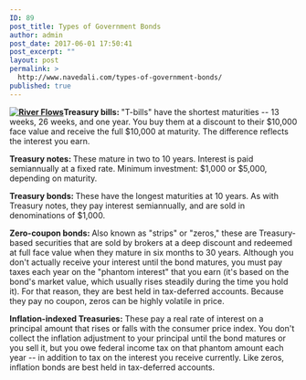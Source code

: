 ```yaml
---
ID: 89
post_title: Types of Government Bonds
author: admin
post_date: 2017-06-01 17:50:41
post_excerpt: ""
layout: post
permalink: >
  http://www.navedali.com/types-of-government-bonds/
published: true
---
```

<p class="speakable"><strong><a class="ngg-fancybox" title="This is the desciption for river flows" href="http://www.navedali.com/wp-content/gallery/first-gallery/DSC04314-EFFECTS-e1496599136753.jpg" rel="" data-image-id="1" data-src="http://www.navedali.com/wp-content/gallery/first-gallery/DSC04314-EFFECTS-e1496599136753.jpg" data-thumbnail="http://www.navedali.com/wp-content/gallery/first-gallery/thumbs/thumbs_DSC04314-EFFECTS-e1496599136753.jpg" data-title="River Flows" data-description="This is the desciption for river flows"><img class="ngg-singlepic ngg-none" src="http://www.navedali.com/wp-content/gallery/first-gallery/thumbs/thumbs_DSC04314-EFFECTS-e1496599136753.jpg" alt="River Flows"></a>Treasury bills: </strong>"T-bills" have the shortest maturities -- 13 weeks, 26 weeks, and one year. You buy them at a discount to their $10,000 face value and receive the full $10,000 at maturity. The difference reflects the interest you earn.</p>
<strong>Treasury notes: </strong>These mature in two to 10 years. Interest is paid semiannually at a fixed rate. Minimum investment: $1,000 or $5,000, depending on maturity.

<strong>Treasury bonds: </strong>These have the longest maturities at 10 years. As with Treasury notes, they pay interest semiannually, and are sold in denominations of $1,000.

<strong>Zero-coupon bonds: </strong>Also known as "strips" or "zeros," these are Treasury-based securities that are sold by brokers at a deep discount and redeemed at full face value when they mature in six months to 30 years. Although you don't actually receive your interest until the bond matures, you must pay taxes each year on the "phantom interest" that you earn (it's based on the bond's market value, which usually rises steadily during the time you hold it). For that reason, they are best held in tax-deferred accounts. Because they pay no coupon, zeros can be highly volatile in price.

<strong>Inflation-indexed Treasuries:</strong> These pay a real rate of interest on a principal amount that rises or falls with the consumer price index. You don't collect the inflation adjustment to your principal until the bond matures or you sell it, but you owe federal income tax on that phantom amount each year -- in addition to tax on the interest you receive currently. Like zeros, inflation bonds are best held in tax-deferred accounts.